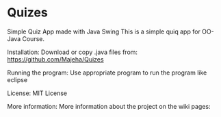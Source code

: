 # Quizes
Simple Quiz App made with Java Swing
This is a simple quiq app for OO-Java Course.

Installation: Download or copy .java files from: https://github.com/Majeha/Quizes

Running the program: Use appropriate program to run the program like eclipse

License: MIT License

More information: More information about the project on the wiki pages: 
